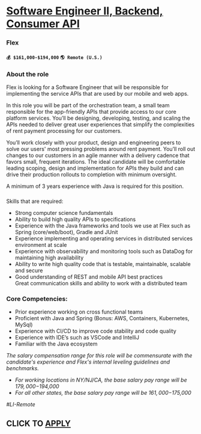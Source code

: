 # [Software Engineer II, Backend, Consumer API](https://www.remotewlb.com/apply/software-engineer-ii-backend-consumer-api)  
### Flex  
#### `💰 $161,000-$194,000` `🌎 Remote (U.S.)`  

### About the role

Flex is looking for a Software Engineer that will be responsible for implementing the service APIs that are used by our mobile and web apps.

In this role you will be part of the orchestration team, a small team responsible for the app-friendly APIs that provide access to our core platform services. You’ll be designing, developing, testing, and scaling the APIs needed to deliver great user experiences that simplify the complexities of rent payment processing for our customers.

You’ll work closely with your product, design and engineering peers to solve our users' most pressing problems around rent payment. You’ll roll out changes to our customers in an agile manner with a delivery cadence that favors small, frequent iterations. The ideal candidate will be comfortable leading scoping, design and implementation for APIs they build and can drive their production rollouts to completion with minimum oversight.

A minimum of 3 years experience with Java is required for this position.

###  
Skills that are required:

  * Strong computer science fundamentals 
  * Ability to build high quality APIs to specifications
  * Experience with the Java frameworks and tools we use at Flex such as Spring (core/web/boot), Gradle and JUnit
  * Experience implementing and operating services in distributed services environment at scale
  * Experience with observability and monitoring tools such as DataDog for maintaining high availability
  * Ability to write high quality code that is testable, maintainable, scalable and secure
  * Good understanding of REST and mobile API best practices  
Great communication skills and ability to work with a distributed team

### Core Competencies:

  * Prior experience working on cross functional teams
  * Proficient with Java and Spring (Bonus: AWS, Containers, Kubernetes, MySql)
  * Experience with CI/CD to improve code stability and code quality
  * Experience with IDE’s such as VSCode and IntelliJ
  * Familiar with the Java ecosystem

_The salary compensation range for this role will be commensurate with the candidate's experience and Flex's internal leveling guidelines and benchmarks._

  * _For working locations in NY/NJ/CA, the base salary pay range will be $179,000-$194,000_
  * _For all other states, the base salary pay range will be $161,000-$175,000_

_#LI-Remote_

  
## CLICK TO [APPLY](https://www.remotewlb.com/apply/software-engineer-ii-backend-consumer-api)

